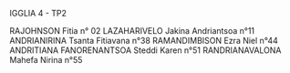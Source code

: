 IGGLIA 4 - TP2

RAJOHNSON Fitia n° 02
LAZAHARIVELO Jakina Andriantsoa n°11
ANDRIANIRINA Tsanta Fitiavana n°38
RAMANDIMBISON Ezra Niel n°44
ANDRITIANA FANORENANTSOA Steddi Karen n°51
RANDRIANAVALONA Mahefa Nirina n°55